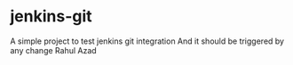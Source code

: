 # jenkins-git

A simple project to test jenkins git integration
And it should be triggered by any change
Rahul Azad
